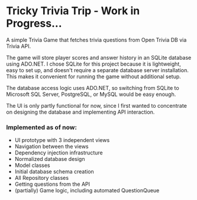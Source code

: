 # Tricky Trivia Trip - Work in Progress...

A simple Trivia Game that fetches trivia questions from Open Trivia DB via Trivia API.

The game will store player scores and answer history in an SQLite database using ADO.NET. I chose SQLite for this project because it is lightweight, easy to set up, and doesn't require a separate database server installation. This makes it convenient for running the game without additional setup.

The database access logic uses ADO.NET, so switching from SQLite to Microsoft SQL Server, PostgreSQL, or MySQL would be easy enough.

The UI is only partly functional for now, since I first wanted to concentrate on designing the database and implementing API interaction.

### Implemented as of now:
- UI prototype with 3 independent views
- Navigation between the views
- Dependency injection infrastructure
- Normalized database design
- Model classes
- Initial database schema creation
- All Repository classes
- Getting questions from the API
- (partially) Game logic, including automated QuestionQueue

